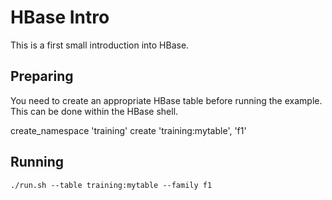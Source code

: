 # HBase Intro

This is a first small introduction into HBase.

## Preparing

You need to create an appropriate HBase table before running the example. This can be done within the HBase shell.

create_namespace 'training'
create 'training:mytable', 'f1'


## Running

    ./run.sh --table training:mytable --family f1
    
